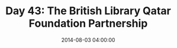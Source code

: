 ---
permalink: /jekyll/update/2014/08/03/day43
redirect_to: http://arounddh.elotroalex.com/jekyll/update/2014/08/03/day43
layout: post
title:  "Day 43: The British Library Qatar Foundation Partnership"
date:   2014-08-03 04:00:00
categories: jekyll update
---